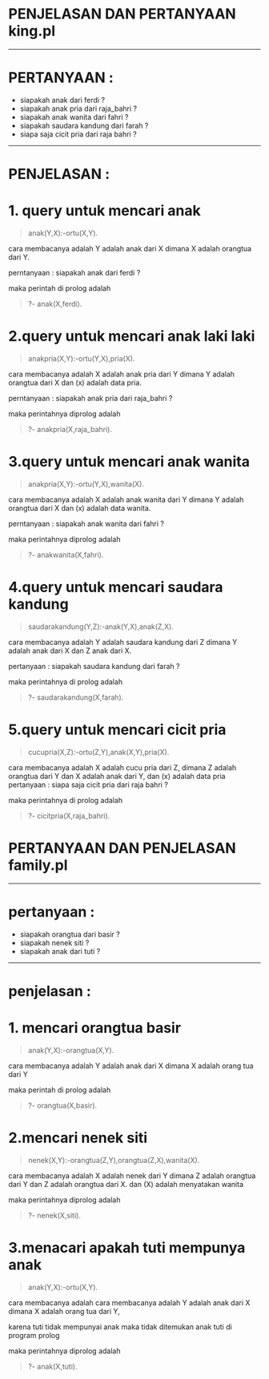 # PENJELASAN DAN PERTANYAAN king.pl
---
# PERTANYAAN :
* siapakah anak dari ferdi ?
* siapakah anak pria dari raja_bahri ?
* siapakah anak wanita dari fahri ?
* siapakah saudara kandung dari farah ?
* siapa saja cicit pria dari raja bahri ?
---
# PENJELASAN :
# 1. query untuk mencari anak
<blockquote>anak(Y,X):-ortu(X,Y).</blockquote>
cara membacanya adalah Y adalah anak dari X dimana X adalah orangtua dari Y.

perntanyaan : siapakah anak dari ferdi ?

maka perintah di prolog adalah

<blockquote>?- anak(X,ferdi).</blockquote>

# 2.query untuk mencari anak laki laki
<blockquote>anakpria(X,Y):-ortu(Y,X),pria(X).</blockquote>
cara membacanya adalah X adalah anak pria dari Y dimana Y adalah orangtua dari X dan (x) adalah data pria.

perntanyaan : siapakah anak pria dari raja_bahri ?

maka perintahnya diprolog adalah

<blockquote>?- anakpria(X,raja_bahri).</blockquote>

# 3.query untuk mencari anak wanita
<blockquote>anakpria(X,Y):-ortu(Y,X),wanita(X).</blockquote>

cara membacanya adalah X adalah anak wanita dari Y dimana Y adalah orangtua dari X dan (x) adalah data wanita.

perntanyaan : siapakah anak wanita dari fahri ?

maka perintahnya diprolog adalah
<blockquote>?- anakwanita(X,fahri).</blockquote>

# 4.query untuk mencari saudara kandung 
<blockquote>saudarakandung(Y,Z):-anak(Y,X),anak(Z,X).</blockquote>

cara membacanya adalah Y adalah saudara kandung dari Z dimana Y adalah anak dari X dan Z anak dari X.

pertanyaan : siapakah saudara kandung dari farah ?

maka perintahnya di prolog adalah
<blockquote>?- saudarakandung(X,farah).</blockquote>

# 5.query untuk mencari cicit pria
<blockquote>cucupria(X,Z):-ortu(Z,Y),anak(X,Y),pria(X).</blockquote>

cara membacanya adalah X adalah cucu pria dari Z, dimana Z adalah orangtua dari Y dan X adalah anak dari Y, dan (x) adalah data pria
pertanyaan : siapa saja cicit pria dari raja bahri ?

maka perintahnya di prolog adalah 
<blockquote>?- cicitpria(X,raja_bahri).</blockquote>


# PERTANYAAN DAN PENJELASAN family.pl
---
# pertanyaan :

* siapakah orangtua dari basir ?
* siapakah nenek siti ?
* siapakah anak dari tuti ?
---
# penjelasan :
# 1. mencari orangtua basir
<blockquote>anak(Y,X):-orangtua(X,Y).</blockquote>

cara membacanya adalah Y adalah anak dari X dimana X adalah orang tua dari Y

maka perintah di prolog adalah
<blockquote>?- orangtua(X,basir).</blockquote>

# 2.mencari nenek siti
<blockquote>nenek(X,Y):-orangtua(Z,Y),orangtua(Z,X),wanita(X).</blockquote>

cara membacanya adalah X adalah nenek dari Y dimana Z adalah orangtua dari Y dan Z adalah orangtua dari X. dan (X) adalah menyatakan wanita

maka perintahnya diprolog adalah
<blockquote>?- nenek(X,siti).</blockquote>

# 3.menacari apakah tuti mempunya anak
<blockquote>anak(Y,X):-ortu(X,Y).</blockquote>

cara membacanya adalah cara membacanya adalah Y adalah anak dari X dimana X adalah orang tua dari Y,

karena tuti tidak mempunyai anak maka tidak ditemukan anak tuti di program prolog

maka perintahnya diprolog adalah

<blockquote>?- anak(X,tuti).</blockquote>	
